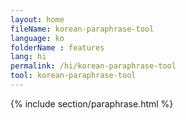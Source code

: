 ```yaml
---
layout: home
fileName: korean-paraphrase-tool
language: ko
folderName : features
lang: hi
permalink: /hi/korean-paraphrase-tool
tool: korean-paraphrase-tool
---
```

{% include section/paraphrase.html %}